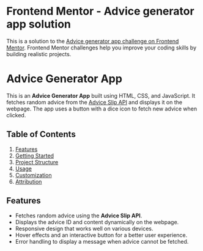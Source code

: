 # Frontend Mentor - Advice generator app solution

This is a solution to the [Advice generator app challenge on Frontend Mentor](https://www.frontendmentor.io/challenges/advice-generator-app-QdUG-13db). Frontend Mentor challenges help you improve your coding skills by building realistic projects.

# Advice Generator App

This is an **Advice Generator App** built using HTML, CSS, and JavaScript. It fetches random advice from the [Advice Slip API](https://api.adviceslip.com) and displays it on the webpage. The app uses a button with a dice icon to fetch new advice when clicked.

## Table of Contents

1. [Features](#features)
2. [Getting Started](#getting-started)
3. [Project Structure](#project-structure)
4. [Usage](#usage)
5. [Customization](#customization)
6. [Attribution](#attribution)

## Features

- Fetches random advice using the **Advice Slip API**.
- Displays the advice ID and content dynamically on the webpage.
- Responsive design that works well on various devices.
- Hover effects and an interactive button for a better user experience.
- Error handling to display a message when advice cannot be fetched.
